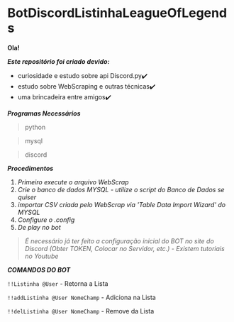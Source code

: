 # BotDiscordListinhaLeagueOfLegends

**Ola!**

***Este repositório foi criado devido:***
- curiosidade e estudo sobre api Discord.py:heavy_check_mark:
- estudo sobre WebScraping e outras técnicas:heavy_check_mark:
- uma brincadeira entre amigos:heavy_check_mark:

***Programas Necessários***
>python

>mysql

>discord

***Procedimentos***
1. *Primeiro execute o arquivo WebScrap*
2. *Crie o banco de dados MYSQL - utilize o script do Banco de Dados se quiser*
3. *importar CSV criada pelo WebScrap via 'Table Data Import Wizard' do MYSQL*
3. *Configure o .config*
4. *De play no bot*

>*É necessário já ter feito a configuração inicial do BOT no site do Discord (Obter TOKEN, Colocar no Servidor, etc.) - Existem tutoriais no Youtube*

***COMANDOS DO BOT***

`!!Listinha @User` - Retorna a Lista

`!!addListinha @User NomeChamp` - Adiciona na Lista

`!!delListinha @User NomeChamp` - Remove da Lista
